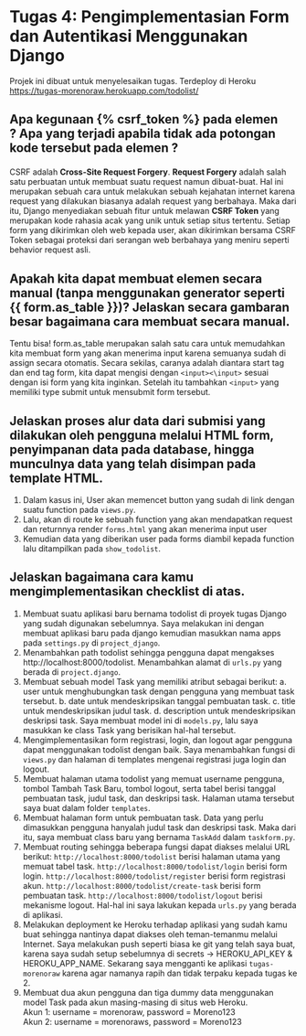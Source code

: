 # Tugas 4: Pengimplementasian Form dan Autentikasi Menggunakan Django
Projek ini dibuat untuk menyelesaikan tugas. Terdeploy di Heroku https://tugas-morenoraw.herokuapp.com/todolist/

## Apa kegunaan {% csrf_token %} pada elemen <form>? Apa yang terjadi apabila tidak ada potongan kode tersebut pada elemen <form>?
CSRF adalah **Cross-Site Request Forgery**. **Request Forgery** adalah salah satu perbuatan untuk membuat suatu request namun dibuat-buat. Hal ini merupakan sebuah cara untuk melakukan sebuah kejahatan internet karena request yang dilakukan biasanya adalah request yang berbahaya. Maka dari itu, Django menyediakan sebuah fitur untuk melawan **CSRF Token** yang merupakan kode rahasia acak yang unik untuk setiap situs tertentu. Setiap form yang dikirimkan oleh web kepada user, akan dikirimkan bersama CSRF Token sebagai proteksi dari serangan web berbahaya yang meniru seperti behavior request asli.

## Apakah kita dapat membuat elemen <form> secara manual (tanpa menggunakan generator seperti {{ form.as_table }})? Jelaskan secara gambaran besar bagaimana cara membuat <form> secara manual.
Tentu bisa! form.as_table merupakan salah satu cara untuk memudahkan kita membuat form yang akan menerima input karena semuanya sudah di assign secara otomatis. Secara sekilas, caranya adalah diantara start tag dan end tag form, kita dapat mengisi dengan `<input><\input>` sesuai dengan isi form yang kita inginkan. Setelah itu tambahkan `<input>` yang memiliki type submit untuk mensubmit form tersebut.

## Jelaskan proses alur data dari submisi yang dilakukan oleh pengguna melalui HTML form, penyimpanan data pada database, hingga munculnya data yang telah disimpan pada template HTML.
1. Dalam kasus ini, User akan memencet button yang sudah di link dengan suatu function pada `views.py`.
2. Lalu, akan di route ke sebuah function yang akan mendapatkan request dan returnnya render `forms.html` yang akan menerima input user
3. Kemudian data yang diberikan user pada forms diambil kepada function lalu ditampilkan pada `show_todolist`.

## Jelaskan bagaimana cara kamu mengimplementasikan checklist di atas.
1. Membuat suatu aplikasi baru bernama todolist di proyek tugas Django yang sudah digunakan sebelumnya.
Saya melakukan ini dengan membuat aplikasi baru pada django kemudian masukkan nama apps pada `settings.py` di `project_django`.
2. Menambahkan path todolist sehingga pengguna dapat mengakses http://localhost:8000/todolist.
Menambahkan alamat di `urls.py` yang berada di `project.django`.
3. Membuat sebuah model Task yang memiliki atribut sebagai berikut:
a. user untuk menghubungkan task dengan pengguna yang membuat task tersebut.
b. date untuk mendeskripsikan tanggal pembuatan task.
c. title untuk mendeskripsikan judul task.
d. description untuk mendeskripsikan deskripsi task.
Saya membuat model ini di `models.py`, lalu saya masukkan ke class Task yang berisikan hal-hal tersebut.
4. Mengimplementasikan form registrasi, login, dan logout agar pengguna dapat menggunakan todolist dengan baik.
Saya menambahkan fungsi di `views.py` dan halaman di templates mengenai registrasi juga login dan logout.
5. Membuat halaman utama todolist yang memuat username pengguna, tombol Tambah Task Baru, tombol logout, serta tabel berisi tanggal pembuatan task, judul task, dan deskripsi task.
Halaman utama tersebut saya buat dalam folder `templates`.
6. Membuat halaman form untuk pembuatan task. Data yang perlu dimasukkan pengguna hanyalah judul task dan deskripsi task.
Maka dari itu, saya membuat class baru yang bernama `TaskAdd` dalam `taskform.py`.
7. Membuat routing sehingga beberapa fungsi dapat diakses melalui URL berikut:
`http://localhost:8000/todolist` berisi halaman utama yang memuat tabel task.
`http://localhost:8000/todolist/login` berisi form login.
`http://localhost:8000/todolist/register` berisi form registrasi akun.
`http://localhost:8000/todolist/create-task` berisi form pembuatan task.
`http://localhost:8000/todolist/logout` berisi mekanisme logout.
Hal-hal ini saya lakukan kepada `urls.py` yang berada di aplikasi.
8. Melakukan deployment ke Heroku terhadap aplikasi yang sudah kamu buat sehingga nantinya dapat diakses oleh teman-temanmu melalui Internet.
Saya melakukan push seperti biasa ke git yang telah saya buat, karena saya sudah setup sebelumnya di secrets -> HEROKU_API_KEY & HEROKU_APP_NAME. Sekarang saya mengganti ke aplikasi `tugas-morenoraw` karena agar namanya rapih dan tidak terpaku kepada tugas ke 2.
9. Membuat dua akun pengguna dan tiga dummy data menggunakan model Task pada akun masing-masing di situs web Heroku.<br>
Akun 1: username = morenoraw, password = Moreno123 <br>
Akun 2: username = morenoraws, password = Moreno123